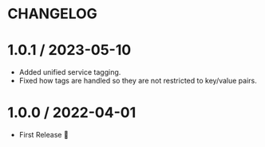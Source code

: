 CHANGELOG
=========

# 1.0.1 / 2023-05-10
* Added unified service tagging.
* Fixed how tags are handled so they are not restricted to key/value pairs.

# 1.0.0 / 2022-04-01
* First Release 🎉
